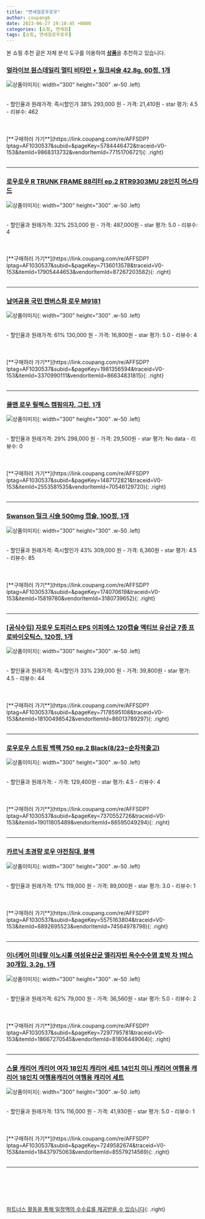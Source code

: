 ```yaml
---
title: "면세점로우로우"
author: coupang6
date: 2023-06-27 19:10:45 +0800
categories: [쇼핑, 면세점]
tags: [쇼핑, 면세점로우로우]
---
```


본 쇼핑 추천 글은 자체 분석 도구를 이용하여 [**상품**](https://link.coupang.com/a/bao1ui)을 추천하고 있습니다.

### [얼라이브 원스데일리 멀티 비타민 + 밀크씨슬 42.8g, 60정, 1개](https://link.coupang.com/re/AFFSDP?lptag=AF1030537&subid=&pageKey=5784446472&traceid=V0-153&itemId=9868313732&vendorItemId=77151706721)

![상품이미지](https://thumbnail9.coupangcdn.com/thumbnails/remote/230x230ex/image/retail/images/4796852692811898-4c68c264-16b5-4e8a-993a-99d2d57bb080.jpg){: width="300" height="300" .w-50 .left}


<br>
- 할인율과 원래가격: 즉시할인가 38%  293,000   원
- 가격: 21,410원
- star 평가: 4.5
- 리뷰수: 462
<br>
<br>
<br>
<br>
[**구매하러 가기**](https://link.coupang.com/re/AFFSDP?lptag=AF1030537&subid=&pageKey=5784446472&traceid=V0-153&itemId=9868313732&vendorItemId=77151706721){: .right}
<br>
<br>

---

### [로우로우 R TRUNK FRAME 88리터 ep.2 RTR9303MU 28인치 머스타드](https://link.coupang.com/re/AFFSDP?lptag=AF1030537&subid=&pageKey=7136013578&traceid=V0-153&itemId=17905444653&vendorItemId=87267203582)

![상품이미지](https://thumbnail9.coupangcdn.com/thumbnails/remote/230x230ex/image/vendor_inventory/a737/7c5ec2d06dc9b76e98db80adbf667e0dc93949b3d1577c0780f4915bbfcb.jpg){: width="300" height="300" .w-50 .left}


<br>
- 할인율과 원래가격: 32%  253,000   원
- 가격: 487,000원
- star 평가: 5.0
- 리뷰수: 4
<br>
<br>
<br>
<br>
[**구매하러 가기**](https://link.coupang.com/re/AFFSDP?lptag=AF1030537&subid=&pageKey=7136013578&traceid=V0-153&itemId=17905444653&vendorItemId=87267203582){: .right}
<br>
<br>

---

### [남여공용 국민 캔버스화 로우 M9181](https://link.coupang.com/re/AFFSDP?lptag=AF1030537&subid=&pageKey=1981356594&traceid=V0-153&itemId=3370990111&vendorItemId=86634831815)

![상품이미지](https://thumbnail8.coupangcdn.com/thumbnails/remote/230x230ex/image/vendor_inventory/3305/c82c5d844a1f80e5a49f96b3175aeb12aee2438bcd67990f0be0c779acd7.jpg){: width="300" height="300" .w-50 .left}


<br>
- 할인율과 원래가격: 61%  130,000   원
- 가격: 16,800원
- star 평가: 5.0
- 리뷰수: 4
<br>
<br>
<br>
<br>
[**구매하러 가기**](https://link.coupang.com/re/AFFSDP?lptag=AF1030537&subid=&pageKey=1981356594&traceid=V0-153&itemId=3370990111&vendorItemId=86634831815){: .right}
<br>
<br>

---

### [쿨맨 로우 릴렉스 캠핑의자, 그린, 1개](https://link.coupang.com/re/AFFSDP?lptag=AF1030537&subid=&pageKey=1487172821&traceid=V0-153&itemId=2553581535&vendorItemId=70546129720)

![상품이미지](https://thumbnail9.coupangcdn.com/thumbnails/remote/230x230ex/image/retail/images/1929807040569-5a02e56b-0fa3-4e87-82c0-e59d3030c67f.jpg){: width="300" height="300" .w-50 .left}


<br>
- 할인율과 원래가격: 29%  298,000   원
- 가격: 29,500원
- star 평가: No data
- 리뷰수: 0
<br>
<br>
<br>
<br>
[**구매하러 가기**](https://link.coupang.com/re/AFFSDP?lptag=AF1030537&subid=&pageKey=1487172821&traceid=V0-153&itemId=2553581535&vendorItemId=70546129720){: .right}
<br>
<br>

---

### [Swanson 밀크 시슬 500mg 캡슐, 100정, 1개](https://link.coupang.com/re/AFFSDP?lptag=AF1030537&subid=&pageKey=174070619&traceid=V0-153&itemId=15819780&vendorItemId=3180739652)

![상품이미지](https://thumbnail7.coupangcdn.com/thumbnails/remote/230x230ex/image/vendor_inventory/images/2019/03/25/9/2/32dfe0dd-0466-4ca2-97e3-9b8ffdff632f.JPG){: width="300" height="300" .w-50 .left}


<br>
- 할인율과 원래가격: 즉시할인가 43%  309,000   원
- 가격: 6,360원
- star 평가: 4.5
- 리뷰수: 85
<br>
<br>
<br>
<br>
[**구매하러 가기**](https://link.coupang.com/re/AFFSDP?lptag=AF1030537&subid=&pageKey=174070619&traceid=V0-153&itemId=15819780&vendorItemId=3180739652){: .right}
<br>
<br>

---

### [[공식수입] 자로우 도피러스 EPS 이피에스 120캡슐 액티브 유산균 7종 프로바이오틱스, 120정, 1개](https://link.coupang.com/re/AFFSDP?lptag=AF1030537&subid=&pageKey=7178595108&traceid=V0-153&itemId=18100498542&vendorItemId=86013789297)

![상품이미지](https://thumbnail9.coupangcdn.com/thumbnails/remote/230x230ex/image/vendor_inventory/be50/7b8bf9289fa90ff83096c3e611bc444a3e5d745ae705a34896f337d3b511.png){: width="300" height="300" .w-50 .left}


<br>
- 할인율과 원래가격: 즉시할인가 33%  239,000   원
- 가격: 39,800원
- star 평가: 4.5
- 리뷰수: 44
<br>
<br>
<br>
<br>
[**구매하러 가기**](https://link.coupang.com/re/AFFSDP?lptag=AF1030537&subid=&pageKey=7178595108&traceid=V0-153&itemId=18100498542&vendorItemId=86013789297){: .right}
<br>
<br>

---

### [로우로우 스트링 백팩 750 ep.2 Black(8/23~순차적출고)](https://link.coupang.com/re/AFFSDP?lptag=AF1030537&subid=&pageKey=7370552726&traceid=V0-153&itemId=19011805489&vendorItemId=86595049294)

![상품이미지](https://thumbnail10.coupangcdn.com/thumbnails/remote/230x230ex/image/vendor_inventory/c6d6/1092090a92181d6f3864b4e9a92fbd02569442b8aa08947dfa0305dcbc25.jpg){: width="300" height="300" .w-50 .left}


<br>
- 할인율과 원래가격: 
- 가격: 129,400원
- star 평가: 4.5
- 리뷰수: 4
<br>
<br>
<br>
<br>
[**구매하러 가기**](https://link.coupang.com/re/AFFSDP?lptag=AF1030537&subid=&pageKey=7370552726&traceid=V0-153&itemId=19011805489&vendorItemId=86595049294){: .right}
<br>
<br>

---

### [카르닉 초경량 로우 야전침대, 블랙](https://link.coupang.com/re/AFFSDP?lptag=AF1030537&subid=&pageKey=5575163804&traceid=V0-153&itemId=8892695523&vendorItemId=74564978798)

![상품이미지](https://thumbnail8.coupangcdn.com/thumbnails/remote/230x230ex/image/vendor_inventory/3f8d/bdbb0b4f8c14e4fff5cc119c394db270a74c2f6a27405645d29838351d7f.jpg){: width="300" height="300" .w-50 .left}


<br>
- 할인율과 원래가격: 17%  119,000   원
- 가격: 89,000원
- star 평가: 3.0
- 리뷰수: 1
<br>
<br>
<br>
<br>
[**구매하러 가기**](https://link.coupang.com/re/AFFSDP?lptag=AF1030537&subid=&pageKey=5575163804&traceid=V0-153&itemId=8892695523&vendorItemId=74564978798){: .right}
<br>
<br>

---

### [이너케어 미네랄 이노시톨 여성유산균 엘리자빈 옥수수수염 호박 차 1박스 30개입, 3.2g, 1개](https://link.coupang.com/re/AFFSDP?lptag=AF1030537&subid=&pageKey=7297795781&traceid=V0-153&itemId=18667270545&vendorItemId=81806449064)

![상품이미지](https://thumbnail10.coupangcdn.com/thumbnails/remote/230x230ex/image/vendor_inventory/6c76/49504d2822620dea6f22bf3d507dc87a0cb881e7365eaa928dde5d555d3d.jpg){: width="300" height="300" .w-50 .left}


<br>
- 할인율과 원래가격: 62%  79,000   원
- 가격: 36,560원
- star 평가: 5.0
- 리뷰수: 2
<br>
<br>
<br>
<br>
[**구매하러 가기**](https://link.coupang.com/re/AFFSDP?lptag=AF1030537&subid=&pageKey=7297795781&traceid=V0-153&itemId=18667270545&vendorItemId=81806449064){: .right}
<br>
<br>

---

### [스몰 캐리어 캐리어 여자 18인치 캐리어 세트 14인치 미니 캐리어 여행용 캐리어 18인치 여행용캐리어 여행용 캐리어 세트](https://link.coupang.com/re/AFFSDP?lptag=AF1030537&subid=&pageKey=7249582674&traceid=V0-153&itemId=18437975063&vendorItemId=85579214569)

![상품이미지](https://thumbnail7.coupangcdn.com/thumbnails/remote/230x230ex/image/vendor_inventory/249d/fe9df8764c227abf251a8625ff39dd9056b5686a859670b1d412355da102.png){: width="300" height="300" .w-50 .left}


<br>
- 할인율과 원래가격: 13%  116,000   원
- 가격: 41,930원
- star 평가: 5.0
- 리뷰수: 1
<br>
<br>
<br>
<br>
[**구매하러 가기**](https://link.coupang.com/re/AFFSDP?lptag=AF1030537&subid=&pageKey=7249582674&traceid=V0-153&itemId=18437975063&vendorItemId=85579214569){: .right}
<br>
<br>

---
<br><br><br><br><br> [파트너스 활동을 통해 일정액의 수수료를 제공받을 수 있습니다](https://link.coupang.com/a/bao1ui){: .right}